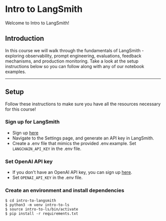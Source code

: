 # Intro to LangSmith

Welcome to Intro to LangSmith!

## Introduction
In this course we will walk through the fundamentals of LangSmith - exploring observability, prompt engineering, evaluations, feedback mechanisms, and production monitoring. Take a look at the setup instructions below so you can follow along with any of our notebook examples.

---

## Setup
Follow these instructions to make sure you have all the resources necessary for this course!

### Sign up for LangSmith
* Sign up [here](https://smith.langchain.com/) 
* Navigate to the Settings page, and generate an API key in LangSmith.
* Create a .env file that mimics the provided .env.example. Set `LANGCHAIN_API_KEY` in the .env file.

### Set OpenAI API key
* If you don't have an OpenAI API key, you can sign up [here](https://openai.com/index/openai-api/).
* Set `OPENAI_API_KEY` in the .env file.

### Create an environment and install dependencies
```
$ cd intro-to-langsmith
$ python3 -m venv intro-to-ls
$ source intro-to-ls/bin/activate
$ pip install -r requirements.txt
```
